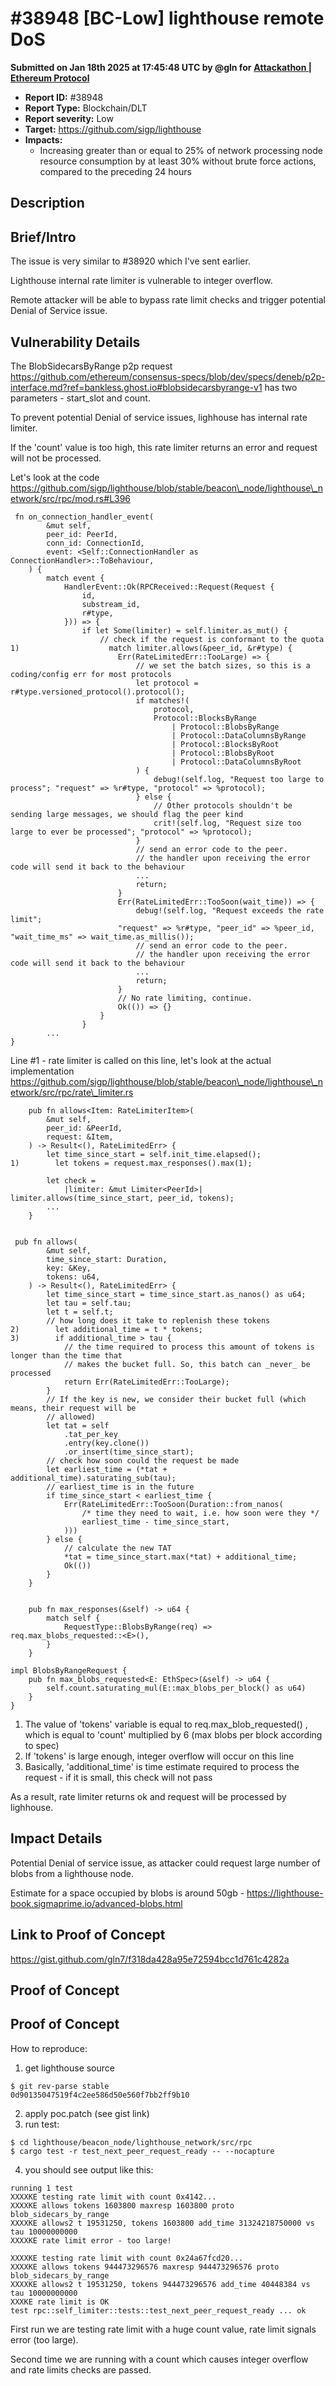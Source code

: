 # #38948 \[BC-Low] lighthouse remote DoS

**Submitted on Jan 18th 2025 at 17:45:48 UTC by @gln for** [**Attackathon | Ethereum Protocol**](https://immunefi.com/audit-competition/ethereum-protocol-attackathon)

* **Report ID:** #38948
* **Report Type:** Blockchain/DLT
* **Report severity:** Low
* **Target:** https://github.com/sigp/lighthouse
* **Impacts:**
  * Increasing greater than or equal to 25% of network processing node resource consumption by at least 30% without brute force actions, compared to the preceding 24 hours

## Description

## Brief/Intro

The issue is very similar to #38920 which I've sent earlier.

Lighthouse internal rate limiter is vulnerable to integer overflow.

Remote attacker will be able to bypass rate limit checks and trigger potential Denial of Service issue.

## Vulnerability Details

The BlobSidecarsByRange p2p request https://github.com/ethereum/consensus-specs/blob/dev/specs/deneb/p2p-interface.md?ref=bankless.ghost.io#blobsidecarsbyrange-v1 has two parameters - start\_slot and count.

To prevent potential Denial of service issues, lighhouse has internal rate limiter.

If the 'count' value is too high, this rate limiter returns an error and request will not be processed.

Let's look at the code https://github.com/sigp/lighthouse/blob/stable/beacon\_node/lighthouse\_network/src/rpc/mod.rs#L396

```
 fn on_connection_handler_event(
        &mut self,
        peer_id: PeerId,
        conn_id: ConnectionId,
        event: <Self::ConnectionHandler as ConnectionHandler>::ToBehaviour,
    ) {
        match event {
            HandlerEvent::Ok(RPCReceived::Request(Request {
                id,
                substream_id,
                r#type,
            })) => {
                if let Some(limiter) = self.limiter.as_mut() {
                    // check if the request is conformant to the quota
1)                    match limiter.allows(&peer_id, &r#type) {
                        Err(RateLimitedErr::TooLarge) => {
                            // we set the batch sizes, so this is a coding/config err for most protocols
                            let protocol = r#type.versioned_protocol().protocol();
                            if matches!(
                                protocol,
                                Protocol::BlocksByRange
                                    | Protocol::BlobsByRange
                                    | Protocol::DataColumnsByRange
                                    | Protocol::BlocksByRoot
                                    | Protocol::BlobsByRoot
                                    | Protocol::DataColumnsByRoot
                            ) {
                                debug!(self.log, "Request too large to process"; "request" => %r#type, "protocol" => %protocol);
                            } else {
                                // Other protocols shouldn't be sending large messages, we should flag the peer kind
                                crit!(self.log, "Request size too large to ever be processed"; "protocol" => %protocol);
                            }
                            // send an error code to the peer.
                            // the handler upon receiving the error code will send it back to the behaviour
                            ...
							return;
                        }
                        Err(RateLimitedErr::TooSoon(wait_time)) => {
                            debug!(self.log, "Request exceeds the rate limit";
                        "request" => %r#type, "peer_id" => %peer_id, "wait_time_ms" => wait_time.as_millis());
                            // send an error code to the peer.
                            // the handler upon receiving the error code will send it back to the behaviour
                            ...
							return;
                        }
                        // No rate limiting, continue.
                        Ok(()) => {}
                    }
                }
		...
}
```

Line #1 - rate limiter is called on this line, let's look at the actual implementation https://github.com/sigp/lighthouse/blob/stable/beacon\_node/lighthouse\_network/src/rpc/rate\_limiter.rs

```
    pub fn allows<Item: RateLimiterItem>(
        &mut self,
        peer_id: &PeerId,
        request: &Item,
    ) -> Result<(), RateLimitedErr> {
        let time_since_start = self.init_time.elapsed();
1)        let tokens = request.max_responses().max(1);

        let check =
            |limiter: &mut Limiter<PeerId>| limiter.allows(time_since_start, peer_id, tokens);
        ...
    }


 pub fn allows(
        &mut self,
        time_since_start: Duration,
        key: &Key,
        tokens: u64,
    ) -> Result<(), RateLimitedErr> {
        let time_since_start = time_since_start.as_nanos() as u64;
        let tau = self.tau;
        let t = self.t;
        // how long does it take to replenish these tokens
2)        let additional_time = t * tokens;
3)        if additional_time > tau {
            // the time required to process this amount of tokens is longer than the time that
            // makes the bucket full. So, this batch can _never_ be processed
            return Err(RateLimitedErr::TooLarge);
        }
        // If the key is new, we consider their bucket full (which means, their request will be
        // allowed)
        let tat = self
            .tat_per_key
            .entry(key.clone())
            .or_insert(time_since_start);
        // check how soon could the request be made
        let earliest_time = (*tat + additional_time).saturating_sub(tau);
        // earliest_time is in the future
        if time_since_start < earliest_time {
            Err(RateLimitedErr::TooSoon(Duration::from_nanos(
                /* time they need to wait, i.e. how soon were they */
                earliest_time - time_since_start,
            )))
        } else {
            // calculate the new TAT
            *tat = time_since_start.max(*tat) + additional_time;
            Ok(())
        }
    }


    pub fn max_responses(&self) -> u64 {
        match self {
            RequestType::BlobsByRange(req) => req.max_blobs_requested::<E>(),
        }
    }

impl BlobsByRangeRequest {
    pub fn max_blobs_requested<E: EthSpec>(&self) -> u64 {
        self.count.saturating_mul(E::max_blobs_per_block() as u64)
    }
}

```

1. The value of 'tokens' variable is equal to req.max\_blob\_requested() ,\
   which is equal to 'count' multiplied by 6 (max blobs per block according to spec)
2. If 'tokens' is large enough, integer overflow will occur on this line
3. Basically, 'additional\_time' is time estimate required to process the request - if it is small, this check will not pass

As a result, rate limiter returns ok and request will be processed by lighhouse.

## Impact Details

Potential Denial of service issue, as attacker could request large number of blobs from a lighthouse node.

Estimate for a space occupied by blobs is around 50gb - https://lighthouse-book.sigmaprime.io/advanced-blobs.html

## Link to Proof of Concept

https://gist.github.com/gln7/f318da428a95e72594bcc1d761c4282a

## Proof of Concept

## Proof of Concept

How to reproduce:

1. get lighthouse source

```
$ git rev-parse stable
0d90135047519f4c2ee586d50e560f7bb2ff9b10

```

2. apply poc.patch (see gist link)
3. run test:

```
$ cd lighthouse/beacon_node/lighthouse_network/src/rpc
$ cargo test -r test_next_peer_request_ready -- --nocapture
```

4. you should see output like this:

```
running 1 test
XXXXKE testing rate limit with count 0x4142...
XXXXKE allows tokens 1603800 maxresp 1603800 proto blob_sidecars_by_range
XXXXKE allows2 t 19531250, tokens 1603800 add_time 31324218750000 vs tau 10000000000
XXXXKE rate limit error - too large!

XXXXKE testing rate limit with count 0x24a67fcd20...
XXXXKE allows tokens 944473296576 maxresp 944473296576 proto blob_sidecars_by_range
XXXXKE allows2 t 19531250, tokens 944473296576 add_time 40448384 vs tau 10000000000
XXXKE rate limit is OK
test rpc::self_limiter::tests::test_next_peer_request_ready ... ok

```

First run we are testing rate limit with a huge count value, rate limit signals error (too large).

Second time we are running with a count which causes integer overflow and rate limits checks are passed.
